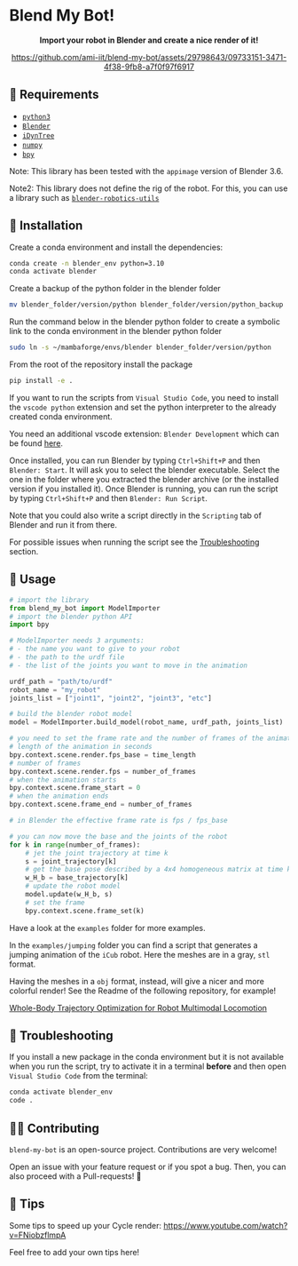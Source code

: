 # Blend My Bot!

<div align="center">

**Import your robot in Blender and create a nice render of it!**

https://github.com/ami-iit/blend-my-bot/assets/29798643/09733151-3471-4f38-9fb8-a7f0f97f6917

</div>

## 🐍 Requirements

- [`python3`](<https://wiki.python.org/moin/BeginnersGuide>)
- [`Blender`](<https://www.blender.org/download/>)
- [`iDynTree`](<https://github.com/robotology/idyntree>)
- [`numpy`](<https://numpy.org/>)
- [`bpy`](<https://pypi.org/project/bpy/>)

Note: This library has been tested with the `appimage` version of Blender 3.6.

Note2: This library does not define the rig of the robot. For this, you can use a library such as [`blender-robotics-utils`](https://github.com/robotology/blender-robotics-utils)

## 💾 Installation

Create a conda environment and install the dependencies:

```bash
conda create -n blender_env python=3.10
conda activate blender
```

Create a backup of the python folder in the blender folder

```bash
mv blender_folder/version/python blender_folder/version/python_backup
```

Run the command below in the blender python folder to create a symbolic link to the conda environment in the blender python folder

```bash
sudo ln -s ~/mambaforge/envs/blender blender_folder/version/python
```

From the root of the repository install the package

```bash
pip install -e .
```

If you want to run the scripts from `Visual Studio Code`, you need to install the `vscode python` extension and set the python interpreter to the already created conda environment.

You need an additional vscode extension: `Blender Development` which can be found [here](https://marketplace.visualstudio.com/items?itemName=JacquesLucke.blender-development).

Once installed, you can run Blender by typing `Ctrl+Shift+P` and then `Blender: Start`. It will ask you to select the blender executable. Select the one in the folder where you extracted the blender archive (or the installed version if you installed it). Once Blender is running, you can run the script by typing `Ctrl+Shift+P` and then `Blender: Run Script`.

Note that you could also write a script directly in the `Scripting` tab of Blender and run it from there.

For possible issues when running the script see the [Troubleshooting](#troubleshooting) section.

## 🚀 Usage

```python
# import the library
from blend_my_bot import ModelImporter
# import the blender python API
import bpy

# ModelImporter needs 3 arguments:
# - the name you want to give to your robot
# - the path to the urdf file
# - the list of the joints you want to move in the animation

urdf_path = "path/to/urdf"
robot_name = "my_robot"
joints_list = ["joint1", "joint2", "joint3", "etc"]

# build the blender robot model
model = ModelImporter.build_model(robot_name, urdf_path, joints_list)

# you need to set the frame rate and the number of frames of the animation
# length of the animation in seconds
bpy.context.scene.render.fps_base = time_length
# number of frames
bpy.context.scene.render.fps = number_of_frames
# when the animation starts
bpy.context.scene.frame_start = 0
# when the animation ends
bpy.context.scene.frame_end = number_of_frames

# in Blender the effective frame rate is fps / fps_base

# you can now move the base and the joints of the robot
for k in range(number_of_frames):
    # jet the joint trajectory at time k
    s = joint_trajectory[k]
    # get the base pose described by a 4x4 homogeneous matrix at time k
    w_H_b = base_trajectory[k]
    # update the robot model
    model.update(w_H_b, s)
    # set the frame
    bpy.context.scene.frame_set(k)
```

Have a look at the `examples` folder for more examples.

In the `examples/jumping` folder you can find a script that generates a jumping animation of the `iCub` robot. Here the meshes are in a gray, `stl` format.

Having the meshes in a `obj` format, instead, will give a nicer and more colorful render! See the Readme of the following repository, for example!

[Whole-Body Trajectory Optimization for Robot Multimodal Locomotion](<https://github.com/ami-iit/paper_lerario_2022_humanoids_planning-multimodal-locomotion>)

## 🦿 Troubleshooting

If you install a new package in the conda environment but it is not available when you run the script, try to activate it in a terminal **before** and then open `Visual Studio Code` from the terminal:

```bash
conda activate blender_env
code .
```

## 🦸‍♂️ Contributing

`blend-my-bot` is an open-source project. Contributions are very welcome!

Open an issue with your feature request or if you spot a bug. Then, you can also proceed with a Pull-requests! 🚀

## 📝 Tips

Some tips to speed up your Cycle render:
<https://www.youtube.com/watch?v=FNiobzflmpA>

Feel free to add your own tips here!
